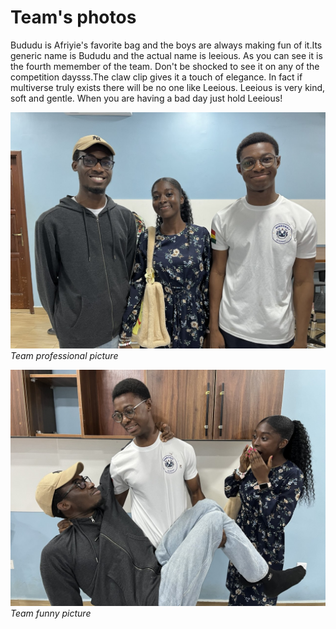 # Team's photos
Bududu is Afriyie's favorite bag and the boys are always making fun of it.Its generic name is Bududu and the actual name is leeious. As you can see it is the fourth memember of the team. Don't be shocked to see it on any of the competition daysss.The claw clip gives it a touch of elegance. In fact if multiverse truly exists there will be no one like Leeious. Leeious is very kind, soft and gentle. When you are having a bad day just hold Leeious!

![Professional](professional.jpg)  
*Team professional picture*

![Funny](funny.jpg)  
*Team funny picture*